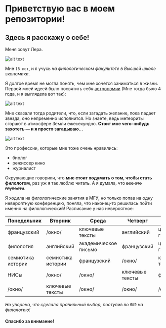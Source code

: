 # Приветствую вас в моем репозитории!
## Здесь я расскажу о себе!
Меня зовут Лера.

![alt text](https://pp.userapi.com/c621702/v621702069/51f7b/7eGcrTcWnGM.jpg "Это я сейчас")

Мне `18 лет`, и я учусь *на филологическом факультете в Высшей школе экономики*.

Я долгое время не могла понять, чем мне хочется заниматься в жизни. 
Первой моей идеей было посвятить себя [астрономии](http://www.wikisky.org/ "это наша галактика")  (Мне тогда было 4 года, и я выглядела вот так):

![alt text](https://pp.userapi.com/c841137/v841137173/66a4c/jV6iPe59T3w.jpg "Мне 4 года")

Мне сказали тогда родители, что, если загадать желание, пока падает звезда, оно непременно исполнится.
Но знаете, ведь метеориты сгорают в атмосфере Земли ежесекундно. __Стоит мне чего-нибудь захотеть — и я просто загадываю…__

![alt text](http://oboi.cc/1024-600-100-uploads/11_05_2013/view/201209/oboik.ru_24593.jpg)

Это профессии, которые мне тоже очень нравились:

* биолог
* режиссер кино
* журналист

Окружающие говорили, что __мне стоит подумать о том, чтобы стать филологом__, раз уж я так люблю читать. А я думала, что ~~все это глупости~~.

Я ходила на филологические занятия в МГУ, но только попав на одну невероятную конференцию, поняла, что наконец-то решилась пойти именно на филологический!
Расписание у нас невероятное:
  



Понедельник | Вторник | Среда | Четверг | Пятница 
--- | --- | --- | --- | --- | 
французский | /окно/ | ключевые тексты | английский| цифровая грамотность
филология| английский | академическое письмо | французский | цифровая грамотность
семиотика истории| семиотика истории | французский | /окно/ | ключевые тексты
НИСы| /окно/ | /окно/ | ключевые тексты | филология
/окно/| ключевые тексты | /окно/ | /окно/ | /окно/

*Но уверена, что сделала правильный выбор, поступив во `ВШЭ` на филологию!*
#### Спасибо за внимание!
